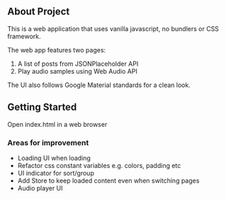 ## About Project

This is a web application that uses vanilla javascript, no bundlers or CSS framework.

The web app features two pages:
1. A list of posts from JSONPlaceholder API
2. Play audio samples using Web Audio API

The UI also follows Google Material standards for a clean look. 

## Getting Started

Open index.html in a web browser


### Areas for improvement

* Loading UI when loading
* Refactor css constant variables e.g. colors, padding etc
* UI indicator for sort/group
* Add Store to keep loaded content even when switching pages
* Audio player UI

